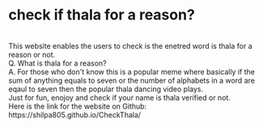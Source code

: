 # check if thala for a reason?
<br>
This website enables the users to check is the enetred word is thala for a reason or not.
<br>
Q. What is thala for a reason?
<br>
A. For those who don't know this is a popular meme where basically if the sum of anything equals to seven or the number of alphabets in a word are eqaul to seven then the popular thala dancing video plays.
<br>
Just for fun, enojoy and check if your name is thala verified or not.
<br>
Here is the link for the website on Github: https://shilpa805.github.io/CheckThala/
